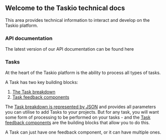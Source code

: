 ## Welcome to the Taskio technical docs

This area provides technical information to interact and develop on the Taskio platform.

### API documentation

The latest version of our API documentation can be found here

### Tasks

At the heart of the Taskio platform is the ability to process all types of tasks. 

A Task has two key building blocks:

1. [The Task breakdown](/task)
2. [Task feedback components](docs/components)

The [Task breakdown is represented by JSON](docs/task) and provides all parameters you can utilise to add Tasks to your projects. But for any task, you will want some form of processing to be performed on your tasks - and the [Task feedback components](docs/components) are the building blocks that allow you to do this.

A Task can just have one feedback component, or it can have multiple ones.
